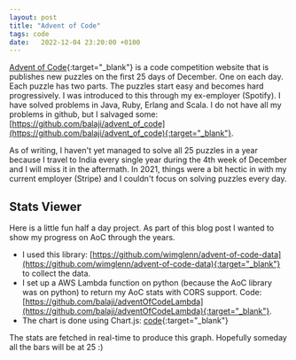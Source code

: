```yaml
---
layout: post
title: "Advent of Code"
tags: code
date:   2022-12-04 23:20:00 +0100
---
```


[Advent of Code](https://www.adventofcode.com){:target="_blank"} is a code competition website that is publishes new puzzles on the first 25 days of December. One on each day. Each puzzle has two parts. The puzzles start easy and becomes hard progressively. I was introduced to this through my ex-employer (Spotify). I have solved problems in Java, Ruby, Erlang and Scala. I do not have all my problems in github, but I salvaged some: [https://github.com/balaji/advent_of_code](https://github.com/balaji/advent_of_code){:target="_blank"}.

As of writing, I haven't yet managed to solve all 25 puzzles in a year because I travel to India every single year during the 4th week of December and I will miss it in the aftermath. In 2021, things were a bit hectic in with my current employer (Stripe) and I couldn't focus on solving puzzles every day.

## Stats Viewer
Here is a little fun half a day project. As part of this blog post I wanted to show my progress on AoC through the years. 

- I used this library: [https://github.com/wimglenn/advent-of-code-data](https://github.com/wimglenn/advent-of-code-data){:target="_blank"} to collect the data. 
- I set up a AWS Lambda function on python (because the AoC library was on python) to return my AoC stats with CORS support. Code: [https://github.com/balaji/adventOfCodeLambda](https://github.com/balaji/adventOfCodeLambda){:target="_blank"}.
- The chart is done using Chart.js: [code](https://raw.githubusercontent.com/balaji/balaji.github.io/master/_posts/2022-12-04-advent-of-code.md){:target="_blank"}

The stats are fetched in real-time to produce this graph. Hopefully someday all the bars will be at 25 :)

<div><canvas id="myChart"></canvas></div>
<script src="https://cdn.jsdelivr.net/npm/chart.js"></script>
<script>
    fetch('https://tovlyfyq7fctucunksa4c7ikcu0mclkd.lambda-url.us-east-1.on.aws/', {
        headers: {
            'Origin': 'https://www.balaji.dev'
        }
    })
    .then((response) => response.json())
    .then((results) => {
        var labels = [];
        var formatted = {};
        var partA = [];
        var partB = [];
        for (const i in results) {
            const result = results[i];
            formatted[result["year"]] = (formatted[result["year"]] || {"a": 0, "b": 0});
            for (const part in result["result"]) {
                formatted[result["year"]][part] += 1;
            }
        }
        for (const i in formatted) {
            partA.push(formatted[i]['a']);
            partB.push(formatted[i]['b']);
            labels.push(i);
        }
        const ctx = document.getElementById('myChart');
        new Chart(ctx, {
            type: 'bar',
            data: {
                labels: labels,
                datasets: [{
                    label: '# of Part A',
                    data: partA,
                    borderWidth: 1
                },
                {
                    label: '# of Part B',
                    data: partB,
                    borderWidth: 1
                }]
            },
            options: {
                scales: {
                    y: {
                        beginAtZero: true,
                        suggestedMax: 25
                    }
                }
            }
        });
    });  
</script>
